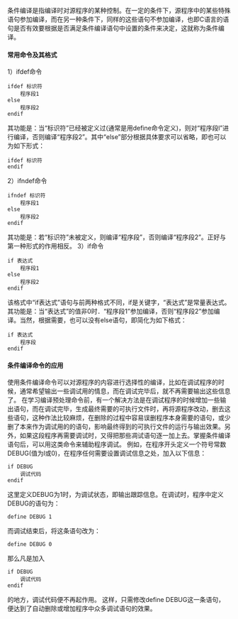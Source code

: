 条件编译是指编译时对源程序的某种控制。在一定的条件下，源程序中的某些特殊语句参加编译，而在另一种条件下，同样的这些语句不参加编译，也即C语言的语句是否有效要根据是否满足条件编译语句中设置的条件来决定，这就称为条件编译。
#### 常用命令及其格式
1）ifdef命令
```  
ifdef 标识符
	程序段1
else
	程序段2
endif
```
其功能是：当“标识符”已经被定义过(通常是用define命令定义)，则对“程序段l”进行编译，否则编译“程序段2”。其中“else”部分根据具体要求可以省略，即也可以为如下形式：
```  
ifdef 标识符
endif
```
2）ifndef命令
```  
ifndef 标识符
	程序段1
else
	程序段2
endif
```
其功能是：若“标识符”未被定义，则编译“程序段”，否则编译“程序段2”。正好与第一种形式的作用相反。
3）if命令
```  
if 表达式
	程序段1
else
	程序段2
endif
```
该格式中“if表达式”语句与前两种格式不同，if是关键字，“表达式”是常量表达式。其功能是：当“表达式”的值非0时．“程序段1”参加编译，否则“程序段2”参加编译。当然，根据需要，也可以没有else语句，即简化为如下格式：
```  
if 表达式
	程序段
endif
```
#### 条件编译命令的应用
使用条件编译命令可以对源程序的内容进行选择性的编译，比如在调试程序的时候，通常希望输出一些调试用的情息，而在调试完毕后，就不再需要输出这些信息了。
在学习编译预处理命令前，有一个解决方法是在调试程序的时候增加一些输出语句，而在调试完毕，生成最终需要的可执行文件时，再将源程序改动，删去这些语句，这种作法比较麻烦，在删除的过程中容易误删程序本身需要的语句，或少删了本来作为调试用的的语句，影响最终得到的可执行文件的运行与输出效果。另外，如果这段程序再需要调试时，又得把那些凋试语句逐一加上去。掌握条件编译语句后，可以用这类命令来辅助程序调试。
例如，在程序开头定义一个符号常数DEBUG(值为l或0)，在程序任何需要设置调试信息之处，加入以下信息：
```  
if DEBUG
	调试代码
endif
```
这里定义DEBUG为1时，为调试状态，即输出跟踪信息。在调试时，程序中定义DEBUG的语句为：
```  
define DEBUG 1
```
而调试结束后，将这条语句改为：
```  
define DEBUG 0
```
那么凡是加入
```  
if DEBUG
	调试代码
endif
```
的地方，调试代码便不再起作用。
这样，只需修改define DEBUG这一条语句，便达到了自动删除或增加程序中众多调试语句的效果。